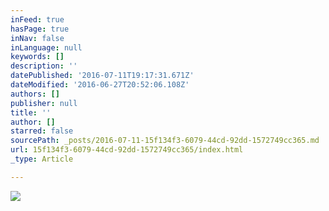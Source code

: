 ```yaml
---
inFeed: true
hasPage: true
inNav: false
inLanguage: null
keywords: []
description: ''
datePublished: '2016-07-11T19:17:31.671Z'
dateModified: '2016-06-27T20:52:06.108Z'
authors: []
publisher: null
title: ''
author: []
starred: false
sourcePath: _posts/2016-07-11-15f134f3-6079-44cd-92dd-1572749cc365.md
url: 15f134f3-6079-44cd-92dd-1572749cc365/index.html
_type: Article

---
```

![](https://the-grid-user-content.s3-us-west-2.amazonaws.com/ba69ce3e-c04e-4ac0-baf2-70c3b9f3b083.jpg)